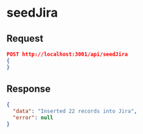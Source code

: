 # seedJira

## Request

```json
POST http://localhost:3001/api/seedJira
{
}
```

## Response

```json
{
  "data": "Inserted 22 records into Jira",
  "error": null
}
```
